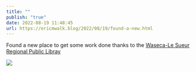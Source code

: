 ```yaml
---
title: ""
publish: "true"
date: 2022-08-19 11:48:45
url: https://ericmwalk.blog/2022/08/19/found-a-new.html
---
```


Found a new place to get some work done thanks to the [Waseca-Le Sueur Regional Public Libray](https://maps.apple.com/?address=408%20State%20St%20N,%20Waseca,%20MN%20%2056093,%20United%20States&auid=7860803137434184473&ll=44.081030,-93.506888&lsp=9902&q=Waseca-Le%20Sueur%20Regional%20Library&_ext=CjIKBQgEEOIBCgQIBRADCgQIBhANCgQIChAACgQIUhAHCgQIVRAPCgQIWRABCgUIpAEQARImKeCMUBPOCUZAMXEjm3jWYFfAOV5idm/0CkZAQS/NLZYJYFfAUAQ%3D&t=m)


![](https://ericmwalk.blog/uploads/2022/06266bce9f.jpg)